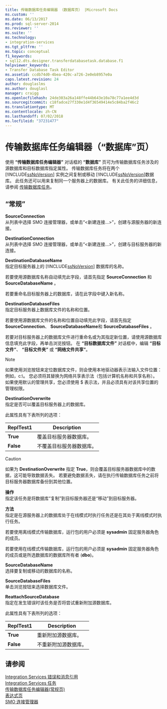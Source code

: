 ```yaml
---
title: 传输数据库任务编辑器 （数据库页） |Microsoft Docs
ms.custom: ''
ms.date: 06/13/2017
ms.prod: sql-server-2014
ms.reviewer: ''
ms.suite: ''
ms.technology:
- integration-services
ms.tgt_pltfrm: ''
ms.topic: conceptual
f1_keywords:
- sql12.dts.designer.transferdatabasetask.database.f1
helpviewer_keywords:
- Transfer Database Task Editor
ms.assetid: ccdb74d0-4bea-420c-a726-2e0eb8957e0a
caps.latest.revision: 24
author: douglaslms
ms.author: douglasl
manager: craigg
ms.openlocfilehash: 24de303a26a148ffe44b643e10a78c77a1ee4d3d
ms.sourcegitcommit: c18fadce27f330e1d4f36549414e5c84ba2f46c2
ms.translationtype: MT
ms.contentlocale: zh-CN
ms.lasthandoff: 07/02/2018
ms.locfileid: "37231477"
---
```

# <a name="transfer-database-task-editor-databases-page"></a>传输数据库任务编辑器（“数据库”页）
  使用 **“传输数据库任务编辑器”** 对话框的 **“数据库”** 页可为传输数据库任务涉及的源数据库和目标数据库指定属性。 传输数据库任务将在两个 [!INCLUDE[ssNoVersion](../includes/ssnoversion-md.md)] 实例之间复制或移动 [!INCLUDE[ssNoVersion](../includes/ssnoversion-md.md)]数据库。 此任务还可以用来复制同一个服务器上的数据库。 有关此任务的详细信息，请参阅 [传输数据库任务](control-flow/transfer-database-task.md)。  
  
## <a name="options"></a>“常规”  
 **SourceConnection**  
 从列表中选择 SMO 连接管理器，或单击“\<新建连接...>”，创建与源服务器的新连接。  
  
 **DestinationConnection**  
 从列表中选择 SMO 连接管理器，或单击“\<新建连接...>”，创建与目标服务器的新连接。  
  
 **DestinationDatabaseName**  
 指定目标服务器上的 [!INCLUDE[ssNoVersion](../includes/ssnoversion-md.md)] 数据库的名称。  
  
 若要使用源数据库名称自动填充此字段，请首先指定 **SourceConnection** 和 **SourceDatabaseName** 。  
  
 若要重命名目标服务器上的数据库，请在此字段中键入新名称。  
  
 **DestinationDatabaseFiles**  
 指定目标服务器上数据库文件的名称和位置。  
  
 若要使用源数据库文件的名称和位置自动填充此字段，请首先指定 **SourceConnection**、 **SourceDatabaseName**和 **SourceDatabaseFiles** 。  
  
 若要对目标服务器上的数据库文件进行重命名或为其指定新位置，请使用源数据库信息填充此字段，再单击浏览按钮。 在 **“目标数据库文件”** 对话框中，编辑 **“目标文件”**、 **“目标文件夹”** 或 **“网络文件共享”**。  
  
> [!NOTE]  
>  如果使用浏览按钮来定位数据库文件，则会使用本地驱动器表示法输入文件位置：例如，c:\\。 您必须将其替换为网络共享表示法（包括计算机名称和共享名称）。 如果使用默认的管理共享，您必须使用 $ 表示法，并且必须具有对该共享位置的管理权限。  
  
 **DestinationOverwrite**  
 指定是否可以覆盖目标服务器上的数据库。  
  
 此属性具有下表所列的选项：  
  
|ReplTest1|Description|  
|-----------|-----------------|  
|**True**|覆盖目标服务器数据库。|  
|**False**|不覆盖目标服务器数据库。|  
  
> [!CAUTION]  
>  如果为 **DestinationOverwrite** 指定 **True**，则会覆盖目标服务器数据库中的数据，这可能导致数据丢失。 若要避免数据丢失，请在执行传输数据库任务之前将目标服务器数据库备份到其他位置。  
  
 **操作**  
 指定该任务是将数据库“复制”到目标服务器还是“移动”到目标服务器。  
  
 **方法**  
 指定是在源服务器上的数据库处于在线模式时执行任务还是在其处于离线模式时执行任务。  
  
 若要使用离线模式传输数据库，运行包的用户必须是 **sysadmin** 固定服务器角色的成员。  
  
 若要使用在线模式传输数据库，运行包的用户必须是 **sysadmin** 固定服务器角色的成员或是所选数据库的数据库所有者 (**dbo**)。  
  
 **SourceDatabaseName**  
 选择要复制或移动的数据库的名称。  
  
 **SourceDatabaseFiles**  
 单击浏览按钮来选择数据库文件。  
  
 **ReattachSourceDatabase**  
 指定在发生错误时该任务是否将尝试重新附加源数据库。  
  
 此属性具有下表所列的选项：  
  
|ReplTest1|Description|  
|-----------|-----------------|  
|**True**|重新附加源数据库。|  
|**False**|不重新附加源数据库。|  
  
## <a name="see-also"></a>请参阅  
 [Integration Services 错误和消息引用](../../2014/integration-services/integration-services-error-and-message-reference.md)   
 [Integration Services 任务](control-flow/integration-services-tasks.md)   
 [传输数据库任务编辑器&#40;常规页&#41;](general-page-of-integration-services-designers-options.md)   
 [表达式页](expressions/expressions-page.md)   
 [SMO 连接管理器](connection-manager/smo-connection-manager.md)  
  
  
